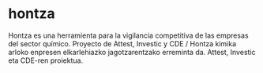 # hontza
Hontza es una herramienta para la vigilancia competitiva de las empresas del sector químico. Proyecto de Attest, Investic y CDE / Hontza kimika arloko enpresen elkarlehiazko jagotzarentzako erreminta da. Attest, Investic eta CDE-ren proiektua.
